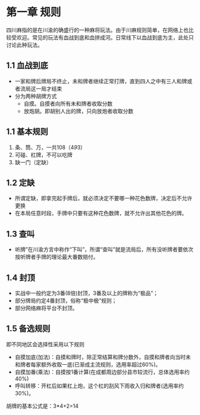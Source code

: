 # 第一章 规则

四川麻指的是在川渝的确盛行的一种麻将玩法。由于川麻规则简单，在网络上也比较受欢迎。常见的玩法有血战到底和血拼成河。日常线下以血战到底为主，此处只讨论此种玩法。


## 1.1 血战到底
- 一家和牌后牌局不终止，未和牌者继续正常打牌，直到四人之中有三人和牌或者流局这一局才结束
- 分为两种胡牌方式
  - 自摸。自摸者向所有未和牌者收取分数
  - 放炮胡。即胡别人出的牌，只向放炮者收取分数


## 1.1 基本规则
1. 条、筒、万，一共108（4*9*3）
2. 可碰、杠牌，不可以吃牌
3. 缺一门（定缺）


## 1.2 定缺
- 所谓定缺，即拿完起手牌后，就必须决定不要哪一种花色数牌，决定后不允许更换
- 在本局任意时段，手牌中只要有这种花色数牌，就不允许出其他花色的牌。

## 1.3 查叫
- 听牌”在川渝方言中称作“下叫”，所谓“查叫”就是流局后，所有没听牌者要依次按听牌者手牌的理论最大番数赔付。

## 1.4 封顶
- 实战中一般约定为3番(8倍)封顶，3番及以上的牌称为“极品”；
- 部分牌局约定4番封顶，俗称“极中极”规则；
- 部分网络麻将平台不封顶。

## 1.5 备选规则
即不同地区会选择性采用以下规则
- 自摸加底(加法)：自摸和牌时，除正常结算和牌分数外，自摸和牌者向当时未和牌者每家额外收取一底(已渐成主流规则，选用率超过60%)。
- 自摸加番(乘法)：自摸按1番计算(在成都周边部分县市较流行，总体选用率约40%)
- 呼叫转移：开杠后如果杠上炮，这个杠的刮风下雨收入归和牌者(选用率约30%)。


胡牌的基本公式是：3*4+2=14


